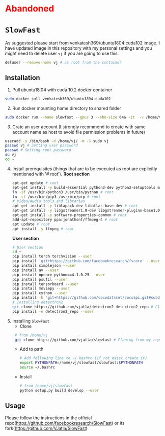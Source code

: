 # <font color="red">Abandoned</font>

# `SlowFast`
As suggested please start from venkatesh369/ubuntu1804:cuda102 image. I have updated image in this repository with my personal settings and you might need to delete user `vj` if
you are going to use this. 
```bash
deluser --remove-home vj # as root from the container
```

## Installation
1. Pull ubuntu18.04 with cuda 10.2 docker container
```bash
sudo docker pull venkatesh369/ubuntu1804:cuda102
```
2. Run docker mounting home directory to shared folder
```bash
sudo docker run --name slowfast --gpus 3 --shm-size 64G -it  -v /home/vj/DockerHome/SlowFast:/home venkatesh369/ubuntu1804:cuda102
```
3. Crate an user account (I strongly recommend to create with same account
name as host to avoid file permission problems in future)
```bash
useradd -s /bin/bash -d /home/vj/ -m -G sudo vj
passwd vj # Setting user password
passwd # Setting root password
su vj
cd ~
```

4. Install prerequisites (things that are to be executed as root are explicitly
mentioned with '# root').
    **Root section**
    ```bash
    apt-get update # root
    apt-get install -y build-essential python3-dev python3-setuptools make cmake libavcodec-dev libavfilter-dev libavformat-dev libavutil-dev python3-pip python-pip git pkg-config# root
    ln -sf /usr/bin/python3 /usr/bin/python # root
    ln -sf /usr/bin/pip3 /usr/bin/pip # root
    # Video/Audio tools and libraries
    apt-get install -y liblapack-dev libatlas-base-dev # root
    apt-get install -y libgstreamer1.0-dev libgstreamer-plugins-base1.0-dev libavcodec-dev libavformat-dev libswscale-dev libdc1394-22-dev libavdevice-dev# root
    apt-get install -y software-properties-common # root
    add-apt-repository ppa:jonathonf/ffmpeg-4 # root
    apt update # root
    apt install -y ffmpeg # root
    ```
    **User section**
    ```bash
    # User section
    cd ~
    pip install torch torchvision --user 
    pip install 'git+https://github.com/facebookresearch/fvcore' --user
    pip install simplejson --user
    pip install av --user
    pip install opencv-python==4.1.0.25 --user
    pip install psutil --user
    pip install tensorboard --user
    pip install moviepy --user
    pip install cython --user
    pip install -U 'git+https://github.com/cocodataset/cocoapi.git#subdirectory=PythonAPI' --user
    # Installing detectron2
    git clone https://github.com/vjatla/detectron2 detectron2_repo # Cloning from my repo (forked on Oct 1, 2020)
    pip install -e detectron2_repo --user
    ```
3. Installing `SlowFast`
    - Clone
     ```bash
      # from /home/vj
      git clone https://github.com/vjatla/slowfast # Cloning from my repo to avoid update issues
    ```
    - Add to path
      ```bash
      # Add following line to ~/.bashrc (if not exist create it)
      export PYTHONPATH=/home/vj/slowfast/slowfast:$PYTHONPATH
      source ~/.bashrc
      ```
    - Install
      ```bash
      # from /home/vj/slowfast
      python setup.py build develop --user
      ```
## Usage
Please follow the instructions in the official repo(https://github.com/facebookresearch/SlowFast) or its fork(https://github.com/VJatla/SlowFast) 
